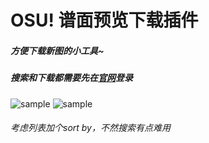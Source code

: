 # OSU! 谱面预览下载插件

##### 方便下载新图的小工具~

##### 搜索和下载都需要先在[官网](https://osu.ppy.sh/home)登录

![sample](https://puu.sh/G2S5s/55f56f77bf.png)
![sample](https://puu.sh/G2S6r/eeddb2065b.png)

###### 考虑列表加个sort by，不然搜索有点难用
